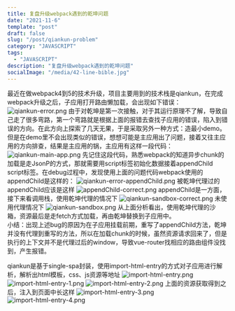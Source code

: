 ```yaml
---
title: 复盘升级webpack遇到的乾坤问题
date: "2021-11-6"
template: "post"
draft: false
slug: "/post/qiankun-problem"
category: "JAVASCRIPT"
tags:
  - "JAVASCRIPT"
description: "复盘升级webpack遇到的乾坤问题"
socialImage: "/media/42-line-bible.jpg"
---
```



最近在做webpack4到5的技术升级，项目主要用到的技术栈是qiankun，在完成webpack升级之后，子应用打开路由懒加载，会出现如下错误：
![qiankun-error.png](/media/qiankun-error.png)
由于对乾坤是第一次接触，对于其运行原理不了解，导致自己走了很多弯路，第一个弯路就是根据上面的报错去查找子应用的错误，陷入到错误的方向。在此方向上探索了几天无果，于是采取另外一种方式：造最小demo。   
但是在demo里不会出现类似的错误，想想可能是主应用出了问题，接着又往主应用的方向排查，结果是主应用的锅，主应用有这样一段代码：
![qiankun-main-app.png](/media/qiankun-main-app.png)
先记住这段代码，熟悉webpack的知道异步chunk的加载是走JsonP的方式，那就需要用script标签初始化数据接着appendChild script标签。在debug过程中，发现使用上面的问题代码webpack使用的appendChild是这样的：
![qiankun-error-appendChild.png](/media/qiankun-error-appendChild.png)
被乾坤代理过的appendChild应该是这样
![appendChild-correct.png](/media/appendChild-correct.png)
appendChild是一方面，接下来看调用栈，使用乾坤代理的情况下
![qiankun-sandbox-correct.png](/media/qiankun-sandbox-correct.png)
未使用代理情况下
![qiankun-sandbox.png](/media/qiankun-sandbox.png)
从上面分析看出，使用乾坤代理的沙箱，资源最后是走fetch方式加载，再由乾坤替换到子应用中。   
小结：出现上述bug的原因为在子应用挂载前期，重写了appendChild方法，乾坤并没有代理到重写的方法，所以在加载chunk的时候，虽然资源请求回来了，但是执行的上下文并不是代理过后的window，导致vue-router找相应的路由组件没找到，产生报错。   

qiankun是基于single-spa封装，使用import-html-entry的方式对子应用进行解析，解析出html模板，css、js资源等地址
![import-html-entry.png](/media/import-html-entry.png)
![import-html-entry-1.png](/media/import-html-entry-1.png)
![import-html-entry-2.png](/media/import-html-entry-2.png)
上面的资源获取得到之后，注入到页面中长这样
![import-html-entry-3.png](/media/import-html-entry-3.png)
![import-html-entry-4.png](/media/import-html-entry-4.png)
